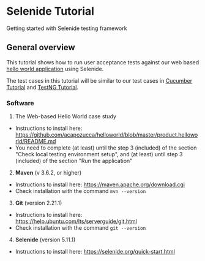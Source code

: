 # Selenide Tutorial

Getting started with Selenide testing framework

## General overview

This tutorial shows how to run user acceptance tests against our web based [hello world application](https://github.com/acapozucca/helloworld) using Selenide. 

The test cases in this tutorial will be similar to our test cases in [Cucumber Tutorial](https://github.com/venkateshwarant/Cucumber_Tutorial) and [TestNG Tutorial](https://github.com/acapozucca/TestNG).

### Software

1. The Web-based Hello World case study
* Instructions to install here: https://github.com/acapozucca/helloworld/blob/master/product.helloworld/README.md
* You need to complete (at least) until the step 3 (included) of the section 
"Check local testing environment setup", and
(at least) until step 3 (included) of the section
"Run the application"

2. **Maven** (v 3.6.2, or higher)
* Instructions to install here: https://maven.apache.org/download.cgi
* Check installation with the command `mvn --version`

3. **Git** (version 2.21.1)
* Instructions to install here: https://help.ubuntu.com/lts/serverguide/git.html
* Check installation with the command `git --version`

4. **Selenide** (version 5.11.1)
* Instructions to install here: https://selenide.org/quick-start.html

